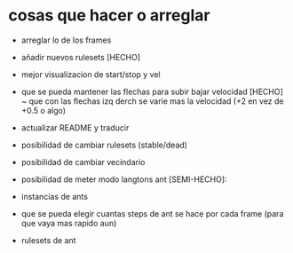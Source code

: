 # cosas que hacer o arreglar

+ arreglar lo de los frames

+ añadir nuevos rulesets [HECHO]
+ mejor visualizacion de start/stop y vel

+ que se pueda mantener las flechas para subir bajar velocidad [HECHO]
~ que con las flechas izq derch se varie mas la velocidad (+2 en vez de +0.5 o algo)

+ actualizar README y traducir

+ posibilidad de cambiar rulesets (stable/dead)
+ posibilidad de cambiar vecindario
+ posibilidad de meter modo langtons ant [SEMI-HECHO]:
+ instancias de ants
+ que se pueda elegir cuantas steps de ant se hace por cada frame (para que vaya mas rapido aun)
+ rulesets de ant
